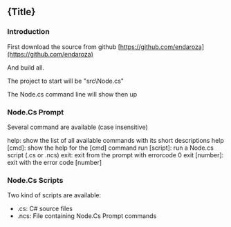 <!--settings(
title=Getting started
description=Getting started
)-->

<!--include(shared/breadcrumb.php)-->

## {Title}

### Introduction

First download the source from github [https://github.com/endaroza](https://github.com/endaroza)

And build all.

The project to start will be "src\Node.cs"

The Node.cs command line will show then up

### Node.Cs Prompt

Several command are available (case insensitive)

help: show the list of all available commands with its short descriptions
help [cmd]: show the help for the [cmd] command
run [script]: run a Node.cs script (.cs or .ncs)
exit: exit from the prompt with errorcode 0
exit [number]: exit with the error code [number]


### Node.Cs Scripts

Two kind of scripts are available:

* .cs: C# source files
* .ncs: File containing Node.Cs Prompt commands
